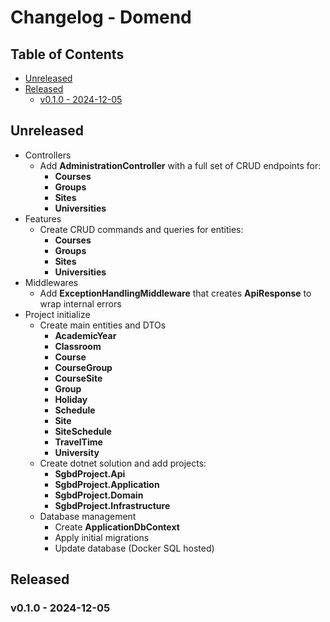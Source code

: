 # Changelog - Domend


## Table of Contents

- [Unreleased](#unreleased)
- [Released](#released)
    - [v0.1.0 - 2024-12-05](#v010---2024-12-05)

## Unreleased
- Controllers
  - Add **AdministrationController** with a full set of CRUD endpoints for: 
    - **Courses**
    - **Groups**
    - **Sites**
    - **Universities**
- Features
  - Create CRUD commands and queries for entities:
    - **Courses**
    - **Groups**
    - **Sites**
    - **Universities**
- Middlewares
  - Add **ExceptionHandlingMiddleware** that creates **ApiResponse** to wrap internal errors
- Project initialize
  - Create main entities and DTOs
    - **AcademicYear**
    - **Classroom**
    - **Course**
    - **CourseGroup**
    - **CourseSite**
    - **Group**
    - **Holiday**
    - **Schedule**
    - **Site**
    - **SiteSchedule**
    - **TravelTime**
    - **University**
  - Create dotnet solution and add projects:
    - **SgbdProject.Api**
    - **SgbdProject.Application**
    - **SgbdProject.Domain**
    - **SgbdProject.Infrastructure**
  - Database management
    - Create **ApplicationDbContext**
    - Apply initial migrations
    - Update database (Docker SQL hosted)
## Released

### v0.1.0 - 2024-12-05
